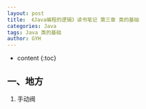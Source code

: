 ```yaml
---
layout: post
title:  《Java编程的逻辑》读书笔记 第三章 类的基础
categories: Java
tags: Java 类的基础
author: GYH
---
```


* content
{:toc}

## 一、地方

1. 手动阀